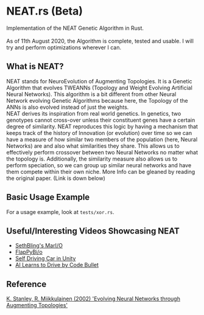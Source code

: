 # NEAT.rs (Beta)
Implementation of the NEAT Genetic Algorithm in Rust.
<br>
<br>
As of 11th August 2020, the Algorithm is complete, tested and usable. I will try and perform optimizations wherever I can.

## What is NEAT?
NEAT stands for NeuroEvolution of Augmenting Topologies. It is a Genetic Algorithm that evolves
TWEANNs (Topology and Weight Evolving Artificial Neural Networks). This algorithm is a bit different
from other Neural Network evolving Genetic Algorithms because here, the Topology of the ANNs is also
evolved instead of just the weights.  
NEAT derives its inspiration from real world genetics. In genetics, two genotypes cannot cross-over
unless their constituent genes have a certain degree of similarity. NEAT reproduces this logic by
having a mechanism that keeps track of the history of Innovation (or evolution) over time so we
can have a measure of how similar two members of the population (here, Neural Networks) are and also
what similarities they share. This allows us to effectively perform crossover between two Neural
Networks no matter what the topology is. Additionally, the similarity measure also allows us to 
perform speciation, so we can group up similar neural networks and have them compete within their
own niche. More Info can be gleaned by reading the original paper. (Link is down below)  

## Basic Usage Example
For a usage example, look at `tests/xor.rs`.

## Useful/Interesting Videos Showcasing NEAT
- [SethBling's MarI/O](https://www.youtube.com/watch?v=qv6UVOQ0F44)  
- [FlapPyBi/o](https://www.youtube.com/watch?v=H4WnRLEG73Q)  
- [Self Driving Car in Unity](https://www.youtube.com/watch?v=2bW9CdFcaUI)  
- [AI Learns to Drive by Code Bullet](https://www.youtube.com/watch?v=r428O_CMcpI)

## Reference
[K. Stanley, R. Miikkulainen (2002) 'Evolving Neural Networks through Augmenting Topologies'](http://nn.cs.utexas.edu/downloads/papers/stanley.ec02.pdf)

